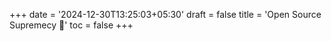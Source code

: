 +++
date = '2024-12-30T13:25:03+05:30'
draft = false
title = 'Open Source Supremecy 👑'
toc = false
+++


